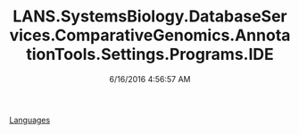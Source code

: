 ﻿---
title: LANS.SystemsBiology.DatabaseServices.ComparativeGenomics.AnnotationTools.Settings.Programs.IDE
date: 6/16/2016 4:56:57 AM
---

[Languages](T-LANS.SystemsBiology.DatabaseServices.ComparativeGenomics.AnnotationTools.Settings.Programs.IDE.Languages.html)

